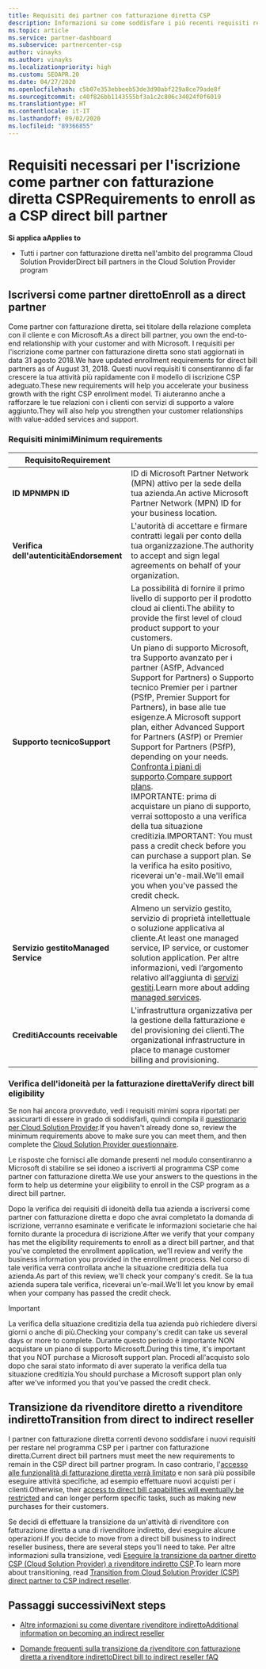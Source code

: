 ```yaml
---
title: Requisiti dei partner con fatturazione diretta CSP
description: Informazioni su come soddisfare i più recenti requisiti relativi ai servizi di supporto tecnico per diventare un partner con fatturazione diretta del programma Microsoft Cloud Solution Provider (CSP).
ms.topic: article
ms.service: partner-dashboard
ms.subservice: partnercenter-csp
author: vinayks
ms.author: vinayks
ms.localizationpriority: high
ms.custom: SEOAPR.20
ms.date: 04/27/2020
ms.openlocfilehash: c5b07e353ebbeeb53de3d90abf229a8ce79ade8f
ms.sourcegitcommit: c40f826bb1143555bf3a1c2c806c34024f0f6019
ms.translationtype: HT
ms.contentlocale: it-IT
ms.lasthandoff: 09/02/2020
ms.locfileid: "89366855"
---
```

# <a name="requirements-to-enroll-as-a-csp-direct-bill-partner"></a><span data-ttu-id="51547-103">Requisiti necessari per l'iscrizione come partner con fatturazione diretta CSP</span><span class="sxs-lookup"><span data-stu-id="51547-103">Requirements to enroll as a CSP direct bill partner</span></span>

<span data-ttu-id="51547-104">**Si applica a**</span><span class="sxs-lookup"><span data-stu-id="51547-104">**Applies to**</span></span>

- <span data-ttu-id="51547-105">Tutti i partner con fatturazione diretta nell'ambito del programma Cloud Solution Provider</span><span class="sxs-lookup"><span data-stu-id="51547-105">Direct bill partners in the Cloud Solution Provider program</span></span>

## <a name="enroll-as-a-direct-partner"></a><span data-ttu-id="51547-106">Iscriversi come partner diretto</span><span class="sxs-lookup"><span data-stu-id="51547-106">Enroll as a direct partner</span></span>

<span data-ttu-id="51547-107">Come partner con fatturazione diretta, sei titolare della relazione completa con il cliente e con Microsoft.</span><span class="sxs-lookup"><span data-stu-id="51547-107">As a direct bill partner, you own the end-to-end relationship with your customer and with Microsoft.</span></span> <span data-ttu-id="51547-108">I requisiti per l'iscrizione come partner con fatturazione diretta sono stati aggiornati in data 31 agosto 2018.</span><span class="sxs-lookup"><span data-stu-id="51547-108">We have updated enrollment requirements for direct bill partners as of August 31, 2018.</span></span> <span data-ttu-id="51547-109">Questi nuovi requisiti ti consentiranno di far crescere la tua attività più rapidamente con il modello di iscrizione CSP adeguato.</span><span class="sxs-lookup"><span data-stu-id="51547-109">These new requirements will help you accelerate your business growth with the right CSP enrollment model.</span></span> <span data-ttu-id="51547-110">Ti aiuteranno anche a rafforzare le tue relazioni con i clienti con servizi di supporto a valore aggiunto.</span><span class="sxs-lookup"><span data-stu-id="51547-110">They will also help you strengthen your customer relationships with value-added services and support.</span></span>

### <a name="minimum-requirements"></a><span data-ttu-id="51547-111">Requisiti minimi</span><span class="sxs-lookup"><span data-stu-id="51547-111">Minimum requirements</span></span>

|<span data-ttu-id="51547-112">**Requisito**</span><span class="sxs-lookup"><span data-stu-id="51547-112">**Requirement**</span></span>|                             |
|--------------------------------|--------------------------------------------------------------|
|<span data-ttu-id="51547-113">**ID MPN**</span><span class="sxs-lookup"><span data-stu-id="51547-113">**MPN ID**</span></span>   |<span data-ttu-id="51547-114">ID di Microsoft Partner Network (MPN) attivo per la sede della tua azienda.</span><span class="sxs-lookup"><span data-stu-id="51547-114">An active Microsoft Partner Network (MPN) ID for your business location.</span></span>    |
|<span data-ttu-id="51547-115">**Verifica dell'autenticità**</span><span class="sxs-lookup"><span data-stu-id="51547-115">**Endorsement**</span></span>   |<span data-ttu-id="51547-116">L'autorità di accettare e firmare contratti legali per conto della tua organizzazione.</span><span class="sxs-lookup"><span data-stu-id="51547-116">The authority to accept and sign legal agreements on behalf of your organization.</span></span>|
|<span data-ttu-id="51547-117">**Supporto tecnico**</span><span class="sxs-lookup"><span data-stu-id="51547-117">**Support**</span></span>   |<span data-ttu-id="51547-118">La possibilità di fornire il primo livello di supporto per il prodotto cloud ai clienti.</span><span class="sxs-lookup"><span data-stu-id="51547-118">The ability to provide the first level of cloud product support to your customers.</span></span> <br/><span data-ttu-id="51547-119">Un piano di supporto Microsoft, tra Supporto avanzato per i partner (ASfP, Advanced Support for Partners) o Supporto tecnico Premier per i partner (PSfP, Premier Support for Partners), in base alle tue esigenze.</span><span class="sxs-lookup"><span data-stu-id="51547-119">A Microsoft support plan, either Advanced Support for Partners (ASfP) or Premier Support for Partners (PSfP), depending on your needs.</span></span> <span data-ttu-id="51547-120">[Confronta i piani di supporto](https://partner.microsoft.com/support/partnersupport).</span><span class="sxs-lookup"><span data-stu-id="51547-120">[Compare support plans](https://partner.microsoft.com/support/partnersupport).</span></span><br/> <span data-ttu-id="51547-121">IMPORTANTE: prima di acquistare un piano di supporto, verrai sottoposto a una verifica della tua situazione creditizia.</span><span class="sxs-lookup"><span data-stu-id="51547-121">IMPORTANT: You must pass a credit check before you can purchase a support plan.</span></span> <span data-ttu-id="51547-122">Se la verifica ha esito positivo, riceverai un'e-mail.</span><span class="sxs-lookup"><span data-stu-id="51547-122">We'll email you when you've passed the credit check.</span></span> |
|<span data-ttu-id="51547-123">**Servizio gestito**</span><span class="sxs-lookup"><span data-stu-id="51547-123">**Managed Service**</span></span>   |<span data-ttu-id="51547-124">Almeno un servizio gestito, servizio di proprietà intellettuale o soluzione applicativa al cliente.</span><span class="sxs-lookup"><span data-stu-id="51547-124">At least one managed service, IP service, or customer solution application.</span></span> <span data-ttu-id="51547-125">Per altre informazioni, vedi l’argomento relativo all’aggiunta di [servizi gestiti](https://partner.microsoft.com/business-opportunities/managed-services-provider).</span><span class="sxs-lookup"><span data-stu-id="51547-125">Learn more about adding [managed services](https://partner.microsoft.com/business-opportunities/managed-services-provider).</span></span>|
|<span data-ttu-id="51547-126">**Crediti**</span><span class="sxs-lookup"><span data-stu-id="51547-126">**Accounts receivable**</span></span> |<span data-ttu-id="51547-127">L'infrastruttura organizzativa per la gestione della fatturazione e del provisioning dei clienti.</span><span class="sxs-lookup"><span data-stu-id="51547-127">The organizational infrastructure in place to manage customer billing and provisioning.</span></span>

### <a name="verify-direct-bill-eligibility"></a><span data-ttu-id="51547-128">Verifica dell'idoneità per la fatturazione diretta</span><span class="sxs-lookup"><span data-stu-id="51547-128">Verify direct bill eligibility</span></span>

<span data-ttu-id="51547-129">Se non hai ancora provveduto, vedi i requisiti minimi sopra riportati per assicurarti di essere in grado di soddisfarli, quindi compila il [questionario per Cloud Solution Provider](https://partner.microsoft.com/cloud-solution-provider/assessment).</span><span class="sxs-lookup"><span data-stu-id="51547-129">If you haven't already done so, review the minimum requirements above to make sure you can meet them, and then complete the [Cloud Solution Provider questionnaire](https://partner.microsoft.com/cloud-solution-provider/assessment).</span></span>

<span data-ttu-id="51547-130">Le risposte che fornisci alle domande presenti nel modulo consentiranno a Microsoft di stabilire se sei idoneo a iscriverti al programma CSP come partner con fatturazione diretta.</span><span class="sxs-lookup"><span data-stu-id="51547-130">We use your answers to the questions in the form to help us determine your eligibility to enroll in the CSP program as a direct bill partner.</span></span>

<span data-ttu-id="51547-131">Dopo la verifica dei requisiti di idoneità della tua azienda a iscriversi come partner con fatturazione diretta e dopo che avrai completato la domanda di iscrizione, verranno esaminate e verificate le informazioni societarie che hai fornito durante la procedura di iscrizione.</span><span class="sxs-lookup"><span data-stu-id="51547-131">After we verify that your company has met the eligibility requirements to enroll as a direct bill partner, and that you've completed the enrollment application, we'll review and verify the business information you provided in the enrollment process.</span></span> <span data-ttu-id="51547-132">Nel corso di tale verifica verrà controllata anche la situazione creditizia della tua azienda.</span><span class="sxs-lookup"><span data-stu-id="51547-132">As part of this review, we'll check your company's credit.</span></span> <span data-ttu-id="51547-133">Se la tua azienda supera tale verifica, riceverai un'e-mail.</span><span class="sxs-lookup"><span data-stu-id="51547-133">We'll let you know by email when your company has passed the credit check.</span></span>

>[!IMPORTANT]
><span data-ttu-id="51547-134">La verifica della situazione creditizia della tua azienda può richiedere diversi giorni o anche di più.</span><span class="sxs-lookup"><span data-stu-id="51547-134">Checking your company's credit can take us several days or more to complete.</span></span> <span data-ttu-id="51547-135">Durante questo periodo è importante NON acquistare un piano di supporto Microsoft.</span><span class="sxs-lookup"><span data-stu-id="51547-135">During this time, it's important that you NOT purchase a Microsoft support plan.</span></span> <span data-ttu-id="51547-136">Procedi all'acquisto solo dopo che sarai stato informato di aver superato la verifica della tua situazione creditizia.</span><span class="sxs-lookup"><span data-stu-id="51547-136">You should purchase a Microsoft support plan only after we've informed you that you've passed the credit check.</span></span>

## <a name="transition-from-direct-to-indirect-reseller"></a><span data-ttu-id="51547-137">Transizione da rivenditore diretto a rivenditore indiretto</span><span class="sxs-lookup"><span data-stu-id="51547-137">Transition from direct to indirect reseller</span></span>

<span data-ttu-id="51547-138">I partner con fatturazione diretta correnti devono soddisfare i nuovi requisiti per restare nel programma CSP per i partner con fatturazione diretta.</span><span class="sxs-lookup"><span data-stu-id="51547-138">Current direct bill partners must meet the new requirements to remain in the CSP direct bill partner program.</span></span> <span data-ttu-id="51547-139">In caso contrario, l'[accesso alle funzionalità di fatturazione diretta verrà limitato](restricted-direct-bill-capabilities.md) e non sarà più possibile eseguire attività specifiche, ad esempio effettuare nuovi acquisti per i clienti.</span><span class="sxs-lookup"><span data-stu-id="51547-139">Otherwise, their [access to direct bill capabilities will eventually be restricted](restricted-direct-bill-capabilities.md) and can longer perform specific tasks, such as making new purchases for their customers.</span></span>

<span data-ttu-id="51547-140">Se decidi di effettuare la transizione da un'attività di rivenditore con fatturazione diretta a una di rivenditore indiretto, devi eseguire alcune operazioni.</span><span class="sxs-lookup"><span data-stu-id="51547-140">If you decide to move from a direct bill business to indirect reseller business, there are several steps you'll need to take.</span></span> <span data-ttu-id="51547-141">Per altre informazioni sulla transizione, vedi [Eseguire la transizione da partner diretto CSP (Cloud Solution Provider) a rivenditore indiretto CSP](transition-direct-to-indirect.md).</span><span class="sxs-lookup"><span data-stu-id="51547-141">To learn more about transitioning, read [Transition from Cloud Solution Provider (CSP) direct partner to CSP indirect reseller](transition-direct-to-indirect.md).</span></span>

## <a name="next-steps"></a><span data-ttu-id="51547-142">Passaggi successivi</span><span class="sxs-lookup"><span data-stu-id="51547-142">Next steps</span></span>

- [<span data-ttu-id="51547-143">Altre informazioni su come diventare rivenditore indiretto</span><span class="sxs-lookup"><span data-stu-id="51547-143">Additional information on becoming an indirect reseller</span></span>](https://assetsprod.microsoft.com/csp-directbill-to-indirect-transition.pdf)

- [<span data-ttu-id="51547-144">Domande frequenti sulla transizione da rivenditore con fatturazione diretta a rivenditore indiretto</span><span class="sxs-lookup"><span data-stu-id="51547-144">Direct bill to indirect reseller fAQ</span></span>](https://assetsprod.microsoft.com/mpn/direct-bill-partner-faq.pdf)
